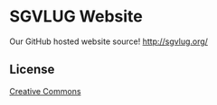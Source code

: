 # SGVLUG Website

Our GitHub hosted website source!
http://sgvlug.org/

## License

[Creative Commons](http://creativecommons.org/licenses/by-nc-sa/3.0/)

